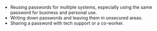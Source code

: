 - Reusing passwords for multiple systems, especially using the same password for business and personal use.
- Writing down passwords and leaving them in unsecured areas.
- Sharing a password with tech support or a co-worker.